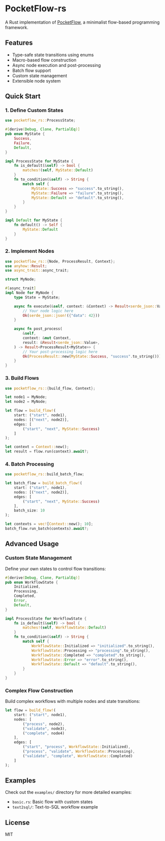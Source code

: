# PocketFlow-rs

A Rust implementation of [PocketFlow](https://github.com/The-Pocket/PocketFlow), a minimalist flow-based programming framework.

## Features

- Type-safe state transitions using enums
- Macro-based flow construction
- Async node execution and post-processing
- Batch flow support
- Custom state management
- Extensible node system

## Quick Start

### 1. Define Custom States

```rust
use pocketflow_rs::ProcessState;

#[derive(Debug, Clone, PartialEq)]
pub enum MyState {
    Success,
    Failure,
    Default,
}

impl ProcessState for MyState {
    fn is_default(&self) -> bool {
        matches!(self, MyState::Default)
    }
    fn to_condition(&self) -> String {
        match self {
            MyState::Success => "success".to_string(),
            MyState::Failure => "failure".to_string(),
            MyState::Default => "default".to_string(),
        }
    }
}

impl Default for MyState {
    fn default() -> Self {
        MyState::Default
    }
}
```

### 2. Implement Nodes

```rust
use pocketflow_rs::{Node, ProcessResult, Context};
use anyhow::Result;
use async_trait::async_trait;

struct MyNode;

#[async_trait]
impl Node for MyNode {
    type State = MyState;

    async fn execute(&self, context: &Context) -> Result<serde_json::Value> {
        // Your node logic here
        Ok(serde_json::json!({"data": 42}))
    }

    async fn post_process(
        &self,
        context: &mut Context,
        result: &Result<serde_json::Value>,
    ) -> Result<ProcessResult<MyState>> {
        // Your post-processing logic here
        Ok(ProcessResult::new(MyState::Success, "success".to_string()))
    }
}
```

### 3. Build Flows

```rust
use pocketflow_rs::{build_flow, Context};

let node1 = MyNode;
let node2 = MyNode;

let flow = build_flow!(
    start: ("start", node1),
    nodes: [("next", node2)],
    edges: [
        ("start", "next", MyState::Success)
    ]
);

let context = Context::new();
let result = flow.run(context).await?;
```

### 4. Batch Processing

```rust
use pocketflow_rs::build_batch_flow;

let batch_flow = build_batch_flow!(
    start: ("start", node1),
    nodes: [("next", node2)],
    edges: [
        ("start", "next", MyState::Success)
    ],
    batch_size: 10
);

let contexts = vec![Context::new(); 10];
batch_flow.run_batch(contexts).await?;
```

## Advanced Usage

### Custom State Management

Define your own states to control flow transitions:

```rust
#[derive(Debug, Clone, PartialEq)]
pub enum WorkflowState {
    Initialized,
    Processing,
    Completed,
    Error,
    Default,
}

impl ProcessState for WorkflowState {
    fn is_default(&self) -> bool {
        matches!(self, WorkflowState::Default)
    }
    fn to_condition(&self) -> String {
        match self {
            WorkflowState::Initialized => "initialized".to_string(),
            WorkflowState::Processing => "processing".to_string(),
            WorkflowState::Completed => "completed".to_string(),
            WorkflowState::Error => "error".to_string(),
            WorkflowState::Default => "default".to_string(),
        }
    }
}
```

### Complex Flow Construction

Build complex workflows with multiple nodes and state transitions:

```rust
let flow = build_flow!(
    start: ("start", node1),
    nodes: [
        ("process", node2),
        ("validate", node3),
        ("complete", node4)
    ],
    edges: [
        ("start", "process", WorkflowState::Initialized),
        ("process", "validate", WorkflowState::Processing),
        ("validate", "complete", WorkflowState::Completed)
    ]
);
```

## Examples

Check out the `examples/` directory for more detailed examples:

- `basic.rs`: Basic flow with custom states
- `text2sql/`: Text-to-SQL workflow example

## License

MIT
